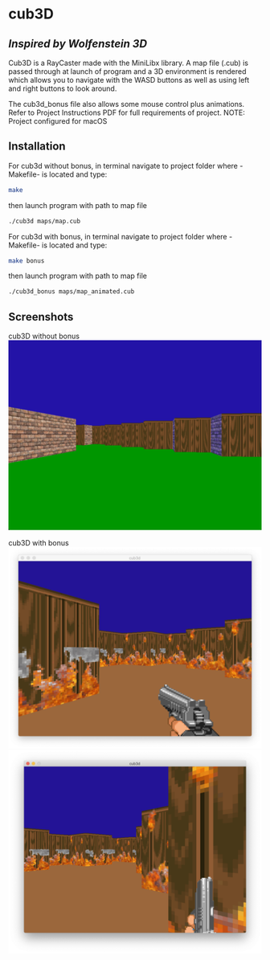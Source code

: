 # cub3D
## _Inspired by Wolfenstein 3D_

Cub3D is a RayCaster made with the MiniLibx library.
A map file (.cub) is passed through at launch of program and a 3D environment is 
rendered which allows you to navigate with the WASD buttons as well as using 
left and right buttons to look around. 

The cub3d_bonus file also allows some mouse control plus animations.
Refer to Project Instructions PDF for full requirements of project.
NOTE: Project configured for macOS

## Installation

For cub3d without bonus, in terminal navigate to project folder where -Makefile- is located and type:

```sh
make
```
then launch program with path to map file
```sh
./cub3d maps/map.cub
```

For cub3d with bonus, in terminal navigate to project folder where -Makefile- is located and type:

```sh
make bonus
```
then launch program with path to map file
```sh
./cub3d_bonus maps/map_animated.cub
```


## Screenshots
cub3D without bonus
![Screenshot](screenshots/cub3d.png)

cub3D with bonus
![Screenshot](screenshots/cub3d_bonus.png)
![Screenshot](screenshots/cub3d_bonus2.png)

